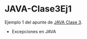# JAVA-Clase3Ej1

Ejemplo 1 del apunte de [JAVA Clase 3](https://profmatiasgarcia.com.ar/uploads/tutoriales/ClaseTeoricaJAVA3.pdf).
<ul>
  <li> Excepciones en JAVA</li>
</ul>
